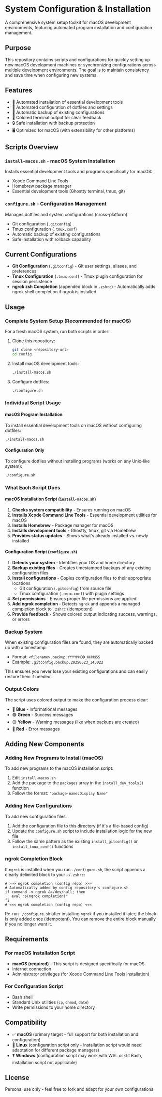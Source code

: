 # System Configuration & Installation

A comprehensive system setup toolkit for macOS development environments, featuring automated program installation and configuration management.

## Purpose

This repository contains scripts and configurations for quickly setting up new macOS development machines or synchronizing configurations across multiple development environments. The goal is to maintain consistency and save time when configuring new systems.

## Features

- 🚀 Automated installation of essential development tools
- 🔧 Automated configuration of dotfiles and settings
- 💾 Automatic backup of existing configurations
- 🎨 Colored terminal output for clear feedback
- 🔒 Safe installation with backup protection
- 🖥️ Optimized for macOS (with extensibility for other platforms)

## Scripts Overview

### `install-macos.sh` - macOS System Installation
Installs essential development tools and programs specifically for macOS:
- Xcode Command Line Tools
- Homebrew package manager
- Essential development tools (Ghostty terminal, tmux, git)

### `configure.sh` - Configuration Management
Manages dotfiles and system configurations (cross-platform):
- Git configuration (`.gitconfig`)
- Tmux configuration (`.tmux.conf`)
- Automatic backup of existing configurations
- Safe installation with rollback capability

## Current Configurations

- **Git Configuration** (`.gitconfig`) - Git user settings, aliases, and preferences
- **Tmux Configuration** (`.tmux.conf`) - Tmux plugin configuration for session persistence
 - **ngrok zsh Completion** (appended block in `.zshrc`) - Automatically adds ngrok shell completion if ngrok is installed

## Usage

### Complete System Setup (Recommended for macOS)

For a fresh macOS system, run both scripts in order:

1. Clone this repository:
   ```bash
   git clone <repository-url>
   cd config
   ```

2. Install macOS development tools:
   ```bash
   ./install-macos.sh
   ```

3. Configure dotfiles:
   ```bash
   ./configure.sh
   ```

### Individual Script Usage

#### macOS Program Installation
To install essential development tools on macOS without configuring dotfiles:
```bash
./install-macos.sh
```

#### Configuration Only
To configure dotfiles without installing programs (works on any Unix-like system):
```bash
./configure.sh
```

### What Each Script Does

#### macOS Installation Script (`install-macos.sh`)
1. **Checks system compatibility** - Ensures running on macOS
2. **Installs Xcode Command Line Tools** - Essential development utilities for macOS
3. **Installs Homebrew** - Package manager for macOS
4. **Installs development tools** - Ghostty, tmux, git via Homebrew
5. **Provides status updates** - Shows what's already installed vs. newly installed

#### Configuration Script (`configure.sh`)
1. **Detects your system** - Identifies your OS and home directory
2. **Backup existing files** - Creates timestamped backups of any existing configuration files
3. **Install configurations** - Copies configuration files to their appropriate locations
   - Git configuration (`.gitconfig`) from source file
   - Tmux configuration (`.tmux.conf`) with plugin settings
4. **Set permissions** - Ensures proper file permissions are applied
5. **Add ngrok completion** - Detects `ngrok` and appends a managed completion block to `.zshrc` (idempotent)
6. **Provide feedback** - Shows colored output indicating success, warnings, or errors

### Backup System

When existing configuration files are found, they are automatically backed up with a timestamp:
- Format: `<filename>.backup.YYYYMMDD_HHMMSS`
- Example: `.gitconfig.backup.20250523_143022`

This ensures you never lose your existing configurations and can easily restore them if needed.

### Output Colors

The script uses colored output to make the configuration process clear:
- 🔵 **Blue** - Informational messages
- 🟢 **Green** - Success messages
- 🟡 **Yellow** - Warning messages (like when backups are created)
- 🔴 **Red** - Error messages

## Adding New Components

### Adding New Programs to Install (macOS)
To add new programs to the macOS installation script:

1. Edit `install-macos.sh`
2. Add the package to the `packages` array in the `install_dev_tools()` function
3. Follow the format: `"package-name:Display Name"`

### Adding New Configurations
To add new configuration files:

1. Add the configuration file to this directory (if it's a file-based config)
2. Update the `configure.sh` script to include installation logic for the new file
3. Follow the same pattern as the existing `install_gitconfig()` or `install_tmux_conf()` functions

### ngrok Completion Block

If `ngrok` is installed when you run `./configure.sh`, the script appends a clearly delimited block to your `~/.zshrc`:

```
# >>> ngrok completion (config repo) >>>
# Automatically added by config repository's configure.sh
if command -v ngrok &>/dev/null; then
   eval "$(ngrok completion)"
fi
# <<< ngrok completion (config repo) <<<
```

Re-run `./configure.sh` after installing `ngrok` if you installed it later; the block is only added once (idempotent). You can remove the entire block manually if you no longer want it.

## Requirements

### For macOS Installation Script
- **macOS (required)** - This script is designed specifically for macOS
- Internet connection
- Administrator privileges (for Xcode Command Line Tools installation)

### For Configuration Script
- Bash shell
- Standard Unix utilities (`cp`, `chmod`, `date`)
- Write permissions to your home directory

## Compatibility

- ✅ **macOS** (primary target - full support for both installation and configuration)
- 🔄 **Linux** (configuration script only - installation script would need adaptation for different package managers)
- ❓ **Windows** (configuration script may work with WSL or Git Bash, installation script not applicable)

## License

Personal use only - feel free to fork and adapt for your own configurations.
